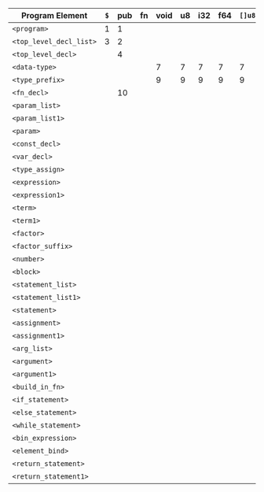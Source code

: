 | Program Element       | `$` | pub | fn | void | u8 | i32 | f64 | `[]u8` | `?` | `(` | `)` | `,` | `:` | `"` | `"` | const | var | `=` | `+` | `-` | `*` | `/` | `{` | `}` | ifj | `.` | `<built_in_string>` | if | else | while | `\|` | return | `<binary_operator>` | identifier | integer | float | string_literal |
|-----------------------|-----|-----|----|------|----|-----|-----|--------|-----|-----|-----|-----|-----|-----|-----|-------|-----|-----|-----|-----|-----|-----|-----|-----|-----|-----|---------------------|----|------|-------|------|--------|--------------------|------------|----------|-------|----------------|
| `<program>`           | 1   | 1   |    |      |    |     |     |        |     |     |     |     |     |     |     | 1     | 1   |     |     |     |     |     |     |     |     |     |                     |    |      |       |      |        |                    |            |          |       |                |
| `<top_level_decl_list>` | 3 | 2   |    |      |    |     |     |        |     |     |     |     |     |     |     | 2     | 2   |     |     |     |     |     |     |     |     |     |                     |    |      |       |      |        |                    |            |          |       |                |
| `<top_level_decl>`    |     | 4   |    |      |    |     |     |        |     |     |     |     |     |     |     | 5     | 6   |     |     |     |     |     |     |     |     |     |                     |    |      |       |      |        |                    |            |          |       |                |
| `<data-type>`         |     |     |    | 7    | 7  | 7   | 7   | 7      | 7   |     |     |     |     |     |     |       |     |     |     |     |     |     |     |     |     |     |                     |    |      |       |      |        |                    |            |          |       |                |
| `<type_prefix>`       |     |     |    | 9    | 9  | 9   | 9   | 9      | 8   |     |     |     |     |     |     |       |     |     |     |     |     |     |     |     |     |     |                     |    |      |       |      |        |                    |            |          |       |                |
| `<fn_decl>`           |     | 10  |    |      |    |     |     |        |     |     |     |     |     |     |     |       |     |     |     |     |     |     |     |     |     |     |                     |    |      |       |      |        |                    |            |          |       |                |
| `<param_list>`        |     |     |    |      |    |     |     |        |     |     |     | 12  |     |     |     |       |     |     |     |     |     |     |     |     |     | 11  |                     |    |      |       |      |        |                    |            |          |       |                |
| `<param_list1>`       |     |     |    |      |    |     |     |        |     |     |     | 14  | 13  |     |     |       |     |     |     |     |     |     |     |     |     |     |                     |    |      |       |      |        |                    |            |          |       |                |
| `<param>`             |     |     |    |      |    |     |     |        |     |     |     |     |     |     |     | 15    |     |     |     |     |     |     |     |     |     |     |                     |    |      |       |      |        |                    |            |          |       |                |
| `<const_decl>`        |     |     |    |      |    |     |     |        |     |     |     |     |     |     |     | 16    |     |     |     |     |     |     |     |     |     |     |                     |    |      |       |      |        |                    |            |          |       |                |
| `<var_decl>`          |     |     |    |      |    |     |     |        |     |     |     |     |     |     |     |       | 17  |     |     |     |     |     |     |     |     |     |                     |    |      |       |      |        |                    |            |          |       |                |
| `<type_assign>`       |     |     |    |      |    |     |     |        |     |     |     |     |     |     |     | 18    |     | 19  |     |     |     |     |     |     |     |     |                     |    |      |       |      |        |                    |            |          |       |                |
| `<expression>`        |     |     |    |      |    |     |     |        | 20  |     |     |     |     |     |     |       |     |     |     |     |     |     |     |     |     |     |                     | 20 | 20   | 20    | 20   |        |                    |            |          |       |                |
| `<expression1>`       |     |     |    |      |    |     |     |        | 23  | 23  |     | 23  |     |     |     |       |     |     | 21  | 22  |     |     |     |     |     |     |                     | 23 |      |       |      |        |                    |            |          |       |                |
| `<term>`              |     |     |    |      |    |     |     |        | 24  |     |     |     |     |     |     |       |     |     |     |     |     |     |     |     |     |     |                     | 24 | 24   | 24    | 24   |        |                    |            |          |       |                |
| `<term1>`             |     |     |    |      |    |     |     |        | 27  | 27  |     | 27  |     |     |     |       |     |     | 27  | 27  | 25  | 26  |     |     |     |     |                     | 27 |      |       |      |        |                    |            |          |       |                |
| `<factor>`            |     |     |    |      |    |     |     |        | 31  |     |     |     |     |     |     |       |     |     | 29  | 28  | 28  | 30  |     |     |     |     |                     |    |      |       |      |        |                    |            |          |       |                |
| `<factor_suffix>`     |     |     |    |      |    |     |     |        | 32  | 33  | 33  |     | 33  |     |     |       |     |     | 33  | 33  | 33  | 33  |     |     |     |     |                     | 33 |      |       |      |        |                    |            |          |       |                |
| `<number>`            |     |     |    |      |    |     |     |        |     |     |     |     |     |     |     |       |     |     |     |     |     |     |     | 34  | 35  |     |                     |    |      |       |      |        |                    |            |          |       |                |
| `<block>`             |     |     |    |      |    |     |     |        |     |     |     |     |     |     |     |       |     |     |     |     |     |     | 36  |     |     |     |                     |    |      |       |      |        |                    |            |          |       |                |
| `<statement_list>`    |     |     |    |      |    |     |     |        |     |     |     |     |     |     |     | 37    | 37  |     |     |     |     |     |     |     |     | 37  |                     | 37 |      | 37    |     |        |                    |            |          |       |                |
| `<statement_list1>`   |     |     |    |      |    |     |     |        |     |     |     |     |     |     |     | 38    | 38  |     | 39  |     |     |     |     |     |     | 38  |                     | 38 |      | 38    |     |        |                    |            |          |       |                |
| `<statement>`         |     |     |    |      |    |     |     |        |     |     |     |     |     |     |     | 40    | 41  |     | 43  |     | 44  | 45  | 42  |     |     |                     |    |      |       |      |        |                    |            |          |       |                |
| `<assignment>`        |     |     |    |      |    |     |     |        |     |     |     |     |     |     |     |       |     | 46  |     |     |     |     |     |     |     |                     |    |      |       |      |        |                    |            |          |       |                |
| `<assignment1>`       |     |     |    |      |    |     |     |        | 47  |     |     |     |     |     |     | 48    |     |     | 47  | 47  | 47  | 47  |     |     |     |                     |    |      |       |      |        |                    |            |          |       |                |
| `<arg_list>`          |     |     |    |      |    |     |     |        | 49  | 50  |     |     |     |     |     |       |     |     | 49  | 49  | 49  | 49  |     |     |     |                     |    |      |       |      |        |                    |            |          |       |                |
| `<argument>`          |     |     |    |      |    |     |     |        | 51  |     |     |     |     |     |     |       |     |     | 51  | 51  | 51  | 51  |     |     |     |                     |    |      |       |      |        |                    |            |          |       |                |
| `<argument1>`         |     |     |    |      |    |     |     |        | 53  | 52  |     |     |     |     |     |       |     |     |     |     |     |     |     |     |     |                     |    |      |       |      |        |                    |            |          |       |                |
| `<build_in_fn>`       |     |     |    |      |    |     |     |        |     |     |     |     |     |     |     |       |     |     |     |     |     |     | 54  |     |     |                     |    |      |       |      |        |                    |            |          |       |                |
| `<if_statement>`      |     |     |    |      |    |     |     |        |     |     |     |     |     |     |     |       |     |     |     |     |     |     |     | 55  |     |                     |    |      |       |      |        |                    |            |          |       |                |
| `<else_statement>`    |     |     |    |      |    |     |     |        |     |     |     |     |     |     |     | 57    | 57  |     | 57  |     |     |     | 57  |     | 57  | 56  | 57  |                     | 57 |      | 57    |     |        |                    |            |          |       |                |
| `<while_statement>`   |     |     |    |      |    |     |     |        |     |     |     |     |     |     |     |       |     |     |     |     |     |     |     | 58  |     |                     |    |      |       |      |        |                    |            |          |       |                |
| `<bin_expression>`    |     |     |    |      |    |     |     |        | 60  |     |     |     |     |     |     |       |     |     | 59  |     |     |     |     |     |     |                     |    |      |       |      |        |                    |            |          |       |                |
| `<element_bind>`      |     |     |    |      |    |     |     |        |     |     |     |     |     |     |     | 62    |     |     | 61  |     |     |     |     |     |     |                     |    |      |       |      |        |                    |            |          |       |                |
| `<return_statement>`  |     |     |    |      |    |     |     |        |     |     |     |     |     |     |     |       |     |     |     |     |     |     |     | 63  |     |                     |    |      |       |      |        |                    |            |          |       |                |
| `<return_statement1>` |     |     |    |      |    |     |     |        | 64  |     |     | 65  |     |     |     |       |     |     | 64  | 64  | 64  | 64  |     |     |     |                     |    |      |       |      |        |                    |            |          |       |                |
